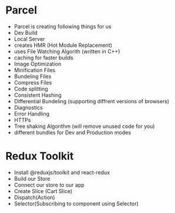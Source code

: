 # Parcel

- Parcel is creating following things for us
- Dev Build
- Local Server
- creates HMR (Hot Module Replacement)
- uses File Watching Algorith (written in C++)
- caching for faster builds
- Image Optimization
- Minification Files
- Bundeling Files
- Compress Files
- Code splitting
- Consistent Hashing
- Differential Bundeling (supporting diffrent versions of browsers)
- Diagnostics
- Error Handling
- HTTPs
- Tree shaking Algorithm (will remove unused code for you)
- different bundles for Dev and Production modes

# Redux Toolkit

- Install @reduxjs/toolkit and react-redux
- Build our Store
- Connect our store to our app
- Create Slice (Cart Slice)
- Dispatch(Action)
- Selector(Subscribing to component using Selector)

